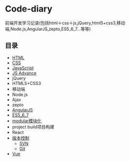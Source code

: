 # Code-diary
前端开发学习记录(包括html＋css＋js,jQuery,html5+css3,移动端,Node.js,AngularJS,zepto,ES5_6_7...等等)
## 目录
* [HTML](html.md)
* [CSS](css.md)
* [JavaScript](JavaScript.md)
* [JS Advance](JSAdvance.md)
* jQuery
* HTML5+CSS3
* 移动端
* Node.js
* Ajax
* zepto
* [AngularJS](./angular.md)
* [ES5_6_7](./ES5_6_7.md)
* [modular模块化](./modular.md)
* project build项目构建
* React
* [版本控制](./版本控制工具.md)
    * [SVN](./SVN.md)
    * [Git](./git.md)
* [Vue](./vue.md)
